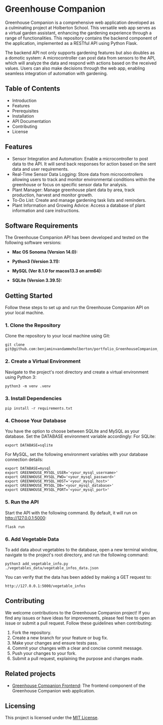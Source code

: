 # Greenhouse Companion

Greenhouse Companion is a comprehensive web application developed as a culminating project at Holberton School. This versatile web app serves as a virtual garden assistant, enhancing the gardening experience through a range of functionalities. This repository contains the backend component of the application, implemented as a RESTful API using Python Flask.

The backend API not only supports gardening features but also doubles as a domotic system: A microcontroller can post data from sensors to the API, which will analyze the data and respond with actions based on the received values. Users can also make decisions through the web app, enabling seamless integration of automation with gardening.

## Table of Contents

- Introduction
- Features
- Prerequisites
- Installation
- API Documentation
- Contributing
- License

## Features

- Sensor Integration and Automation: Enable a microcontroller to post data to the API. It will send back responses for action based on the sent data and user requirements.
- Real-Time Sensor Data Logging: Store data from microcontrollers allowing users to track and monitor environmental conditions within the greenhouse or focus on specific sensor data for analysis.
- Plant Manager: Manage greenhouse plant data by area, track production, harvest and monitor growth.
- To-Do List: Create and manage gardening task lists and reminders.
- Plant Information and Growing Advice: Access a database of plant information and care instructions.

## Software Requirements

The Greenhouse Companion API has been developed and tested on the following software versions:

- **Mac OS Sonoma (Version 14.0):**

- **Python3 (Version 3.11):**

- **MySQL (Ver 8.1.0 for macos13.3 on arm64):**

- **SQLite (Version 3.39.5):**

## Getting Started

Follow these steps to set up and run the Greenhouse Companion API on your local machine.

### 1. Clone the Repository

Clone the repository to your local machine using Git:

```
git clone git@github.com:benjaminvandammeholberton/portfolio_GreenhouseCompanion_V2.git
```

### 2. Create a Virtual Environment

Navigate to the project's root directory and create a virtual environment using Python 3:

```
python3 -m venv .venv
```

### 3. Install Dependencies

```
pip install -r requirements.txt
```

### 4. Choose Your Database

You have the option to choose between SQLite and MySQL as your database. Set the DATABASE environment variable accordingly:
For SQLite:

```
export DATABASE=sqlite
```

For MySQL, set the following environment variables with your database connection details:

```
export DATABASE=mysql
export GREENHOUSE_MYSQL_USER='<your_mysql_username>'
export GREENHOUSE_MYSQL_PWD='<your_mysql_password>'
export GREENHOUSE_MYSQL_HOST='<your_mysql_host>'
export GREENHOUSE_MYSQL_DB='<your_mysql_database>'
export GREENHOUSE_MYSQL_PORT='<your_mysql_port>'
```

### 5. Run the API

Start the API with the following command. By default, it will run on http://127.0.0.1:5000:

```
flask run
```

### 6. Add Vegetable Data

To add data about vegetables to the database, open a new terminal window, navigate to the project's root directory, and run the following command:

```
python3 add_vegetable_info.py ./vegetables_data/vegetable_infos_data.json
```

You can verify that the data has been added by making a GET request to:

```
http://127.0.0.1:5000/vegetable_infos
```

## Contributing

We welcome contributions to the Greenhouse Companion project! If you find any issues or have ideas for improvements, please feel free to open an issue or submit a pull request. Follow these guidelines when contributing:

1. Fork the repository.
2. Create a new branch for your feature or bug fix.
3. Make your changes and ensure tests pass.
4. Commit your changes with a clear and concise commit message.
5. Push your changes to your fork.
6. Submit a pull request, explaining the purpose and changes made.

## Related projects

- [Greenhouse Companion Frontend](https://github.com/benjaminvandammeholberton/portfolio_GreenhouseCompanion_Frontend): The frontend component of the Greenhouse Companion web application.

## Licensing

This project is licensed under the [MIT License](LICENSE).
